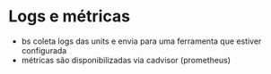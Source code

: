 # Logs e métricas

- bs coleta logs das units e envia para uma ferramenta que estiver configurada
- métricas são disponibilizadas via cadvisor (prometheus)
